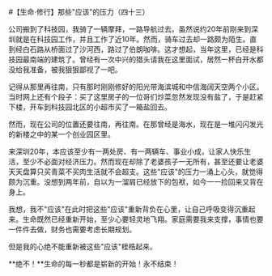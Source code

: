 #【生命⋅修行】那些"应该"的压力（四十三）

公司搬到了科技园，我骑了一辆摩拜，一路导航过去。虽然说约20年前刚来到深圳就是在科技园工作，并且工作了近10年。然而，骑车过去却一路颇为陌生。直到经白石路从桥面过了沙河西，路过了伯朗咖啡。这才想起，当年这里，已经是科技园最南端的建筑了。曾经有一次中兴的猎头请我在这里面试，居然一杯白开水都没给我准备，被我狠狠鄙视了一吧。

记得从那里再往南，只有那时刚刚修好的阳光带海滨城和中信海阔天空两个小区。当时网上还有个段子：买了这里房子的一位哥们炒菜忽然发现没有盐了，于是赶紧下楼，开车到科技园北区的小超市买了一箱盐回去。

然而，现在公司的位置还要往南，再往南。在那曾经是海水，现在是一堆闪闪发光的新楼之中的某一个创业园区里。

来深圳20年，本应该至少有一两处房、有一两辆车、事业小成，让家人快乐生活，至少不必面对经济压力。然而现在却除了老婆孩子一无所有，甚至还要让老婆天天盘算只买青菜不买肉生活就不会超支。这些"应该"的压力一涌上心头，就觉得颇为沉重。没想到两年前，自以为一溜肩已经放下的包袱，如今一一捡回来又背在身上。

我想，我不"应该"在此时把这些"应该"重新背负在心里，让自己呼吸变得沉重起来。生命既然已经重新开始，至少心要轻灵地飞翔。家庭需要我来支撑，事情也要一件件去做，财务也需要考虑长期规划。

但是我的心绝不能重新被这些"应该"桎梏起来。

**绝不！**生命的每一秒都是崭新的开始！永不结束！